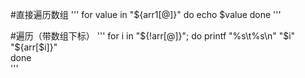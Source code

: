 
#直接遍历数组
'''
for value in "${arr1[@]}"
do
    echo $value
done
'''

#遍历（带数组下标）
'''
for i in "${!arr[@]}";   
do   
    printf "%s\t%s\n" "$i" "${arr[$i]}"  
done  
'''
